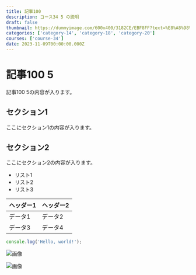```yaml
---
title: 記事100
description: コース34 5 の説明
draft: false
thumbnail: https://dummyimage.com/600x400/3182CE/EBF8FF?text=%E8%A8%98%E4%BA%8B100
categories: ['category-14', 'category-18', 'category-20']
courses: ['course-34']
date: 2023-11-09T00:00:00.000Z
---
```


# 記事100 5

記事100 5の内容が入ります。

## セクション1
ここにセクション1の内容が入ります。

## セクション2
ここにセクション2の内容が入ります。

- リスト1
- リスト2
- リスト3

| ヘッダー1 | ヘッダー2 |
| --------- | --------- |
| データ1   | データ2   |
| データ3   | データ4   |

```javascript
console.log('Hello, world!');
```


![画像](https://dummyimage.com/320x180/2D3748/F5F7FA?text=%E8%A8%98%E4%BA%8B100+5)

![画像](https://dummyimage.com/640x360/1A202C/EDF2F7?text=%E8%A8%98%E4%BA%8B100+5)